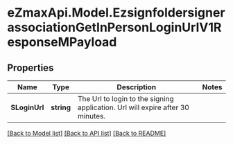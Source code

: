 
# eZmaxApi.Model.EzsignfoldersignerassociationGetInPersonLoginUrlV1ResponseMPayload

## Properties

Name | Type | Description | Notes
------------ | ------------- | ------------- | -------------
**SLoginUrl** | **string** | The Url to login to the signing application.    Url will expire after 30 minutes.   | 

[[Back to Model list]](../README.md#documentation-for-models)
[[Back to API list]](../README.md#documentation-for-api-endpoints)
[[Back to README]](../README.md)

